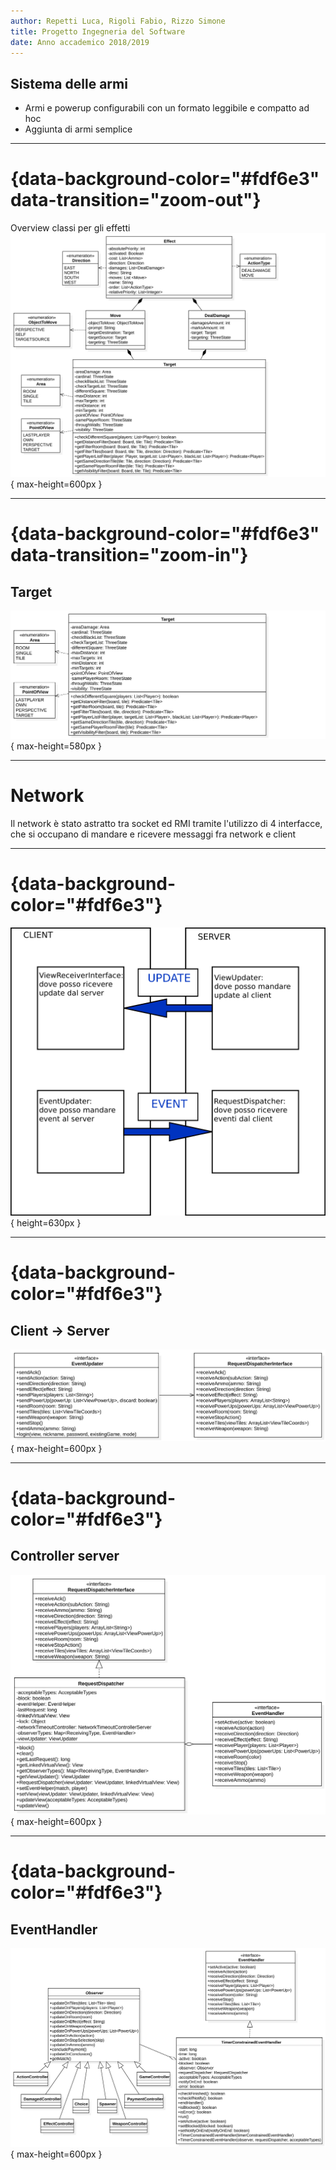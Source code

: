 ```yaml
---
author: Repetti Luca, Rigoli Fabio, Rizzo Simone
title: Progetto Ingegneria del Software
date: Anno accademico 2018/2019
---
```


## Sistema delle armi
- Armi e powerup configurabili con un formato leggibile e compatto ad hoc
- Aggiunta di armi semplice

---

# {data-background-color="#fdf6e3" data-transition="zoom-out"}
Overview classi per gli effetti
![](uml/effect.svg){ max-height=600px }

---

# {data-background-color="#fdf6e3" data-transition="zoom-in"}
## Target
![](uml/target.svg){ max-height=580px }

---

# Network
Il network è stato astratto tra socket ed RMI tramite l'utilizzo di 4 interfacce, che si occupano di mandare e ricevere messaggi fra network e client

---

# {data-background-color="#fdf6e3"}
![](images/network.png){ height=630px }

---

# {data-background-color="#fdf6e3"}
## Client → Server
![](uml/client2server.svg){ max-height=600px }

---

# {data-background-color="#fdf6e3"}
## Controller server
![](uml/servercontroller.svg){ max-height=600px }

---

# {data-background-color="#fdf6e3"}
## EventHandler
![](uml/eventhandler.svg){ max-height=600px }